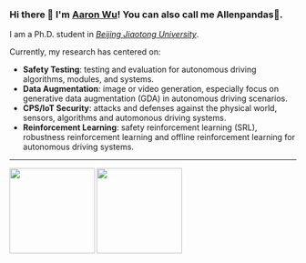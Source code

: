 ### Hi there 👋 I'm [Aaron Wu](https://github.com/Allenpandas)! You can also call me Allenpandas🐼.

I am a Ph.D. student in [*Beijing Jiaotong University*](https://en.bjtu.edu.cn/).

<!--<p align="center">
  <a href="https://github.com/Allenpandas" target="_blank"><img src="https://img.shields.io/github/followers/Allenpandas.svg?label=Follow%20&style=social" alt="GitHub"></a>
  <a href="https://github.com/Allenpandas" target="_blank"><img src="https://img.shields.io/github/stars/Allenpandas.svg?label=Stars%20&style=social" alt="GitHub"></a>
  <a href="https://blog.csdn.net/m0_38068876" target="_blank"><img alt="Static Badge" src="https://img.shields.io/badge/CSDN%20Follow-2.71k-FC5531"></a>!-->

Currently, my research has centered on:

- **Safety Testing**: testing and evaluation for autonomous driving algorithms, modules, and systems.
- **Data Augmentation**: image or video generation, especially focus on generative data augmentation (GDA) in autonomous driving scenarios.
- **CPS/IoT Security**: attacks and defenses against the physical world, sensors, algorithms and automonous driving systems.
- **Reinforcement Learning**: safety reinforcement learning (SRL), robustness reinforcement learning and offline reinforcement learning for autonomous driving systems.

---

<a href="https://github.com/Allenpandas/github-readme-stats">
  <img align="left" height="150px" src="https://github-readme-stats.vercel.app/api?username=Allenpandas&repo=github-readme-stats&hide=contribs&show_icons=true&theme=tokyonight&count_private=true" />
</a>
<a href="https://github.com/Allenpandas/convoychat">
  <img align="left" height="150px" src="https://github-readme-stats.vercel.app/api/top-langs/?username=Allenpandas&layout=compact&theme=tokyonight" />
</a>







